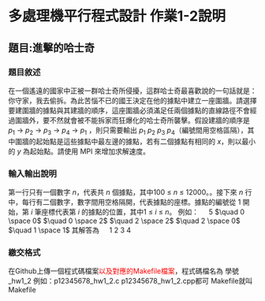 # 多處理機平行程式設計 作業1-2說明


## 題目:進擊的哈士奇


### 題目敘述

在一個遙遠的國家中正被一群哈士奇所侵擾，這群哈士奇最喜歡說的一句話就是：你守家，我去偷拆。為此苦惱不已的國王決定在他的據點中建立一座圍牆。請選擇要建圍牆的據點與其建牆的順序，這座圍牆必須滿足任兩個據點的直線路徑不會經過圍牆外，要不然就會被不能拆家而狂爆化的哈士奇所襲擊。假設建牆的順序是 $p_1$ $\to$ $p_2$ $\to$ $p_3$ $\to$ $p_4$ $\to$ $p_1$ ，則只需要輸出 $p_1$ $p_2$ $p_3$ $p_4$（編號間用空格區隔），其中圍牆的起始點是這些據點中最左邊的據點，若有二個據點有相同的 $x$，則以最小的 $y$ 為起始點。請使用 MPI 來增加求解速度。


### 輸入輸出說明

第一行只有一個數字 $n$，代表共 $n$ 個據點，其中$100$ $\leq$ $n$ $\leq$ $12000$。。接下來 $n$ 行中，每行有二個數字，數字間用空格隔開，代表據點的座標。據點的編號從 $1$ 開始，第 $i$ 筆座標代表第 $i$ 的據點的位置，其中$1$ $\leq$ $i$ $\leq$ $n$。
例如：
$\quad 5$
$\quad 0 \space 0$
$\quad 0 \space 2$
$\quad 2 \space 2$
$\quad 2 \space 0$
$\quad 1 \space 1$
其解答為 
$\quad$$1$ $2$ $3$ $4$



### 繳交格式

在Github上傳一個程式碼檔案<font color="#f00">以及對應的Makefile檔案</font>，程式碼檔名為 學號_hw1_2 
例如：p12345678_hw1_2.c p12345678_hw1_2.cpp都可
Makefile就叫Makefile